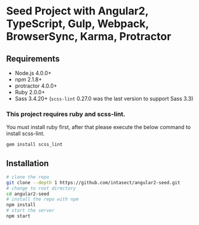 # Seed Project with Angular2, TypeScript, Gulp, Webpack, BrowserSync, Karma, Protractor

## Requirements

* Node.js 4.0.0+
* npm 2.1.8+
* protractor 4.0.0+
* Ruby 2.0.0+
* Sass 3.4.20+ (`scss-lint` 0.27.0 was the last version to support Sass 3.3)
### This project requires ruby and scss-lint.
You must install ruby first, after that please execute the below command to install scss-lint.
```bash
gem install scss_lint
```

## Installation


```bash
# clone the repo
git clone --depth 1 https://github.com/intasect/angular2-seed.git
# change to root directory
cd angular2-seed
# install the repo with npm
npm install
# start the server
npm start
```



